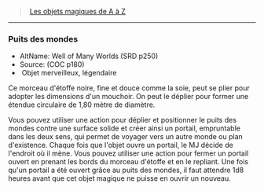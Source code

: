 ﻿---
!MagicItem
Type: Objet merveilleux
Rarity: légendaire
Id: magicitems_az_hd.md#puits-des-mondes
ParentLink: magicitems_az_hd.md#les-objets-magiques-de-a-à-z
Name: Puits des mondes
ParentName: Les objets magiques de A à Z
NameLevel: 3
AltName: Well of Many Worlds (SRD p250)
Source: (COC p180)
---
> [Les objets magiques de A à Z](hd_magicitems_az_les_objets_magiques_de_a_a_z.md)

---

### Puits des mondes

- AltName: Well of Many Worlds (SRD p250)
- Source: (COC p180)
-  Objet merveilleux, légendaire

Ce morceau d'étoffe noire, fine et douce comme la soie, peut se plier pour adopter les dimensions d'un mouchoir. On peut le déplier pour former une étendue circulaire de 1,80 mètre de diamètre.

Vous pouvez utiliser une action pour déplier et positionner le puits des mondes contre une surface solide et créer ainsi un portail, empruntable dans les deux sens, qui permet de voyager vers un autre monde ou plan d'existence. Chaque fois que l'objet ouvre un portail, le MJ décide de l'endroit où il mène. Vous pouvez utiliser une action pour fermer un portail ouvert en prenant les bords du morceau d'étoffe et en le repliant. Une fois qu'un portail a été ouvert grâce au puits des mondes, il faut attendre 1d8 heures avant que cet objet magique ne puisse en ouvrir un nouveau.

